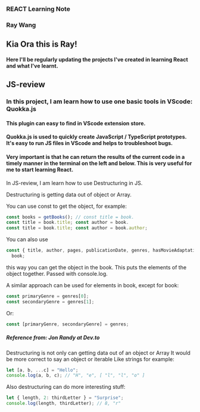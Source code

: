 ### REACT Learning Note

### Ray Wang

## Kia Ora this is Ray!

#### Here I'll be regularly updating the projects I've created in learning React and what I've learnt.

## JS-review

### In this project, I am learn how to use one basic tools in VScode: Quokka.js

#### This plugin can easy to find in VScode extension store.

#### Quokka.js is used to quickly create JavaScript / TypeScript prototypes. It's easy to run JS files in VScode and helps to troubleshoot bugs.

#### Very important is that he can return the results of the current code in a timely manner in the terminal on the left and below. This is very useful for me to start learning React.

In JS-review, I am learn how to use Destructuring in JS.

Destructuring is getting data out of object or Array.

You can use const to get the object, for example:

```js
const books = getBooks(); // const title = book.
const title = book.title; const author = book.
const title = book.title; const author = book.author;
```

You can also use

```js
const { title, author, pages, publicationDate, genres, hasMovieAdaptation } =
  book;
```

this way you can get the object in the book.
This puts the elements of the object together.
Passed with console.log.

A similar approach can be used for elements in book, except for book:

```js
const primaryGenre = genres[0];
const secondaryGenre = genres[1];
```

Or:

```js
const [primaryGenre, secondaryGenre] = genres;
```

##### Reference from: Jon Randy at Dev.to

Destructuring is not only can getting data out of an object or Array
It would be more correct to say an object or iterable
Like strings for example:

```js
let [a, b, ...c] = "Hello";
console.log(a, b, c); // "H", "e", [ "l", "l", "o" ]
```

Also destructuring can do more interesting stuff:

```js
let { length, 2: thirdLetter } = "Surprise";
console.log(length, thirdLetter); // 8, "r"
```
